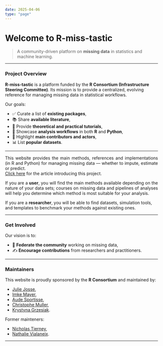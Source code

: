 ```yaml
---
date: 2025-04-06
type: "page"
---
```


# Welcome to R-miss-tastic

> A community-driven platform on **missing data** in statistics and machine learning.

---

### Project Overview

**R-miss-tastic** is a platform funded by the **R Consortium (Infrastructure Steering Committee)**. Its mission is to provide a centralized, evolving reference for managing missing data in statistical workflows.

Our goals:

- ✅ Curate a list of **existing packages**,
- 📚 Share **available literature**,
- 🧠 Provide **theoretical and practical tutorials**,
- 🔄 Showcase **analysis workflows** in both **R** and **Python**,
- 👥 Highlight **main contributors and actors**,
- 📊 List **popular datasets**.

---

<p align="justify">
This website provides the main methods, references and implementations (in R and Python) for managing missing data — whether to impute, estimate or predict.<br>
<a href="https://arxiv.org/abs/1908.04822" target="_blank">Click here</a> for the article introducing this project.
</p>

<!--more-->

<p align="justify">
If you are a <strong>user</strong>, you will find the main methods available depending on the nature of your data sets; courses on missing data and pipelines of analyses will help you determine which method is most suitable for your analysis.<br>

If you are a <strong>researcher</strong>, you will be able to find datasets, simulation tools, and templates to benchmark your methods against existing ones.
</p>

---

### Get Involved

Our vision is to:

- 🧩 **Federate the community** working on missing data,
- ✍️ **Encourage contributions** from researchers and practitioners.

---

### Maintainers

This website is proudly sponsored by the **R Consortium** and maintained by:

- [Julie Josse](http://juliejosse.com),
- [Imke Mayer](https://www.imkemayer.com),
- [Aude Sportisse](https://audesportisse.github.io),
- [Christophe Muller](https://www.linkedin.com/in/christophe-muller/),
- [Krystyna Grzesiak](https://github.com/KrystynaGrzesiak).

 Former mainteners:
 
- [Nicholas Tierney](https://www.njtierney.com),
- [Nathalie Vialaneix](http://www.nathalievialaneix.eu).

---
